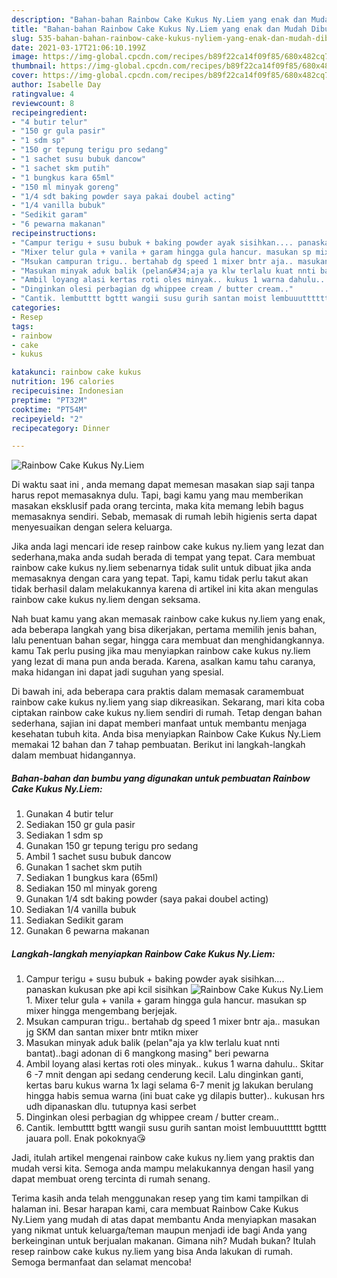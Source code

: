 ```yaml
---
description: "Bahan-bahan Rainbow Cake Kukus Ny.Liem yang enak dan Mudah Dibuat"
title: "Bahan-bahan Rainbow Cake Kukus Ny.Liem yang enak dan Mudah Dibuat"
slug: 535-bahan-bahan-rainbow-cake-kukus-nyliem-yang-enak-dan-mudah-dibuat
date: 2021-03-17T21:06:10.199Z
image: https://img-global.cpcdn.com/recipes/b89f22ca14f09f85/680x482cq70/rainbow-cake-kukus-nyliem-foto-resep-utama.jpg
thumbnail: https://img-global.cpcdn.com/recipes/b89f22ca14f09f85/680x482cq70/rainbow-cake-kukus-nyliem-foto-resep-utama.jpg
cover: https://img-global.cpcdn.com/recipes/b89f22ca14f09f85/680x482cq70/rainbow-cake-kukus-nyliem-foto-resep-utama.jpg
author: Isabelle Day
ratingvalue: 4
reviewcount: 8
recipeingredient:
- "4 butir telur"
- "150 gr gula pasir"
- "1 sdm sp"
- "150 gr tepung terigu pro sedang"
- "1 sachet susu bubuk dancow"
- "1 sachet skm putih"
- "1 bungkus kara 65ml"
- "150 ml minyak goreng"
- "1/4 sdt baking powder saya pakai doubel acting"
- "1/4 vanilla bubuk"
- "Sedikit garam"
- "6 pewarna makanan"
recipeinstructions:
- "Campur terigu + susu bubuk + baking powder ayak sisihkan.... panaskan kukusan pke api kcil sisihkan"
- "Mixer telur gula + vanila + garam hingga gula hancur. masukan sp mixer hingga mengembang berjejak."
- "Msukan campuran trigu.. bertahab dg speed 1 mixer bntr aja.. masukan jg SKM dan santan mixer bntr mtikn mixer"
- "Masukan minyak aduk balik (pelan&#34;aja ya klw terlalu kuat nnti bantat)..bagi adonan di 6 mangkong masing&#34; beri pewarna"
- "Ambil loyang alasi kertas roti oles minyak.. kukus 1 warna dahulu.. Skitar 6 -7 mnit dengan api sedang cenderung kecil. Lalu dinginkan ganti, kertas baru kukus warna 1x lagi selama 6-7 menit jg lakukan berulang hingga habis semua warna (ini buat cake yg dilapis butter).. kukusan hrs udh dipanaskan dlu. tutupnya kasi serbet"
- "Dinginkan olesi perbagian dg whippee cream / butter cream.."
- "Cantik. lembutttt bgttt wangii susu gurih santan moist lembuuutttttt bgtttt jauara poll. Enak pokoknya😘"
categories:
- Resep
tags:
- rainbow
- cake
- kukus

katakunci: rainbow cake kukus 
nutrition: 196 calories
recipecuisine: Indonesian
preptime: "PT32M"
cooktime: "PT54M"
recipeyield: "2"
recipecategory: Dinner

---
```



![Rainbow Cake Kukus Ny.Liem](https://img-global.cpcdn.com/recipes/b89f22ca14f09f85/680x482cq70/rainbow-cake-kukus-nyliem-foto-resep-utama.jpg)

Di waktu  saat ini , anda memang dapat memesan masakan siap saji tanpa harus repot memasaknya dulu. Tapi, bagi kamu yang mau memberikan masakan eksklusif pada orang tercinta, maka kita memang lebih bagus memasaknya sendiri. Sebab, memasak di rumah lebih higienis serta dapat menyesuaikan dengan selera keluarga.

Jika anda lagi mencari ide resep rainbow cake kukus ny.liem yang lezat dan sederhana,maka anda sudah berada di tempat yang tepat. Cara membuat rainbow cake kukus ny.liem  sebenarnya tidak sulit untuk dibuat jika anda memasaknya dengan cara yang tepat. Tapi, kamu tidak perlu takut akan tidak berhasil dalam melakukannya 
karena di artikel ini kita akan mengulas rainbow cake kukus ny.liem dengan seksama.  



Nah buat kamu yang akan memasak rainbow cake kukus ny.liem yang enak, ada beberapa langkah yang bisa dikerjakan, pertama memilih jenis bahan, lalu penentuan bahan segar, hingga cara membuat dan menghidangkannya. kamu Tak perlu pusing jika mau menyiapkan rainbow cake kukus ny.liem yang lezat di mana pun anda berada. Karena, asalkan kamu  tahu caranya, maka hidangan ini dapat jadi suguhan yang spesial.

Di bawah ini, ada beberapa cara praktis  dalam memasak caramembuat rainbow cake kukus ny.liem yang siap dikreasikan. Sekarang, mari kita coba ciptakan rainbow cake kukus ny.liem sendiri di rumah. Tetap dengan bahan sederhana, sajian ini dapat memberi manfaat untuk membantu menjaga kesehatan tubuh kita. Anda bisa menyiapkan Rainbow Cake Kukus Ny.Liem memakai 12 bahan dan 7 tahap pembuatan. Berikut ini langkah-langkah dalam membuat hidangannya.

<!--inarticleads1-->

##### Bahan-bahan dan bumbu yang digunakan untuk pembuatan Rainbow Cake Kukus Ny.Liem:

1. Gunakan 4 butir telur
1. Sediakan 150 gr gula pasir
1. Sediakan 1 sdm sp
1. Gunakan 150 gr tepung terigu pro sedang
1. Ambil 1 sachet susu bubuk dancow
1. Gunakan 1 sachet skm putih
1. Sediakan 1 bungkus kara (65ml)
1. Sediakan 150 ml minyak goreng
1. Gunakan 1/4 sdt baking powder (saya pakai doubel acting)
1. Sediakan 1/4 vanilla bubuk
1. Sediakan Sedikit garam
1. Gunakan 6 pewarna makanan




<!--inarticleads2-->

##### Langkah-langkah menyiapkan Rainbow Cake Kukus Ny.Liem:

1. Campur terigu + susu bubuk + baking powder ayak sisihkan.... panaskan kukusan pke api kcil sisihkan
<img src="https://img-global.cpcdn.com/steps/39227985c48477f0/160x128cq70/rainbow-cake-kukus-nyliem-langkah-memasak-1-foto.jpg" alt="Rainbow Cake Kukus Ny.Liem">1. Mixer telur gula + vanila + garam hingga gula hancur. masukan sp mixer hingga mengembang berjejak.
1. Msukan campuran trigu.. bertahab dg speed 1 mixer bntr aja.. masukan jg SKM dan santan mixer bntr mtikn mixer
1. Masukan minyak aduk balik (pelan&#34;aja ya klw terlalu kuat nnti bantat)..bagi adonan di 6 mangkong masing&#34; beri pewarna
1. Ambil loyang alasi kertas roti oles minyak.. kukus 1 warna dahulu.. Skitar 6 -7 mnit dengan api sedang cenderung kecil. Lalu dinginkan ganti, kertas baru kukus warna 1x lagi selama 6-7 menit jg lakukan berulang hingga habis semua warna (ini buat cake yg dilapis butter).. kukusan hrs udh dipanaskan dlu. tutupnya kasi serbet
1. Dinginkan olesi perbagian dg whippee cream / butter cream..
1. Cantik. lembutttt bgttt wangii susu gurih santan moist lembuuutttttt bgtttt jauara poll. Enak pokoknya😘




Jadi, itulah artikel mengenai  rainbow cake kukus ny.liem  yang praktis dan mudah versi kita. Semoga anda mampu melakukannya dengan hasil yang dapat membuat oreng tercinta di rumah senang. 

Terima kasih anda telah menggunakan resep yang tim kami tampilkan di halaman ini. Besar harapan kami, cara membuat  Rainbow Cake Kukus Ny.Liem yang mudah di atas dapat membantu Anda menyiapkan masakan yang nikmat untuk keluarga/teman maupun menjadi ide bagi Anda yang berkeinginan untuk berjualan makanan. Gimana nih? Mudah bukan? Itulah resep rainbow cake kukus ny.liem yang bisa Anda lakukan di rumah. Semoga bermanfaat dan selamat mencoba!

